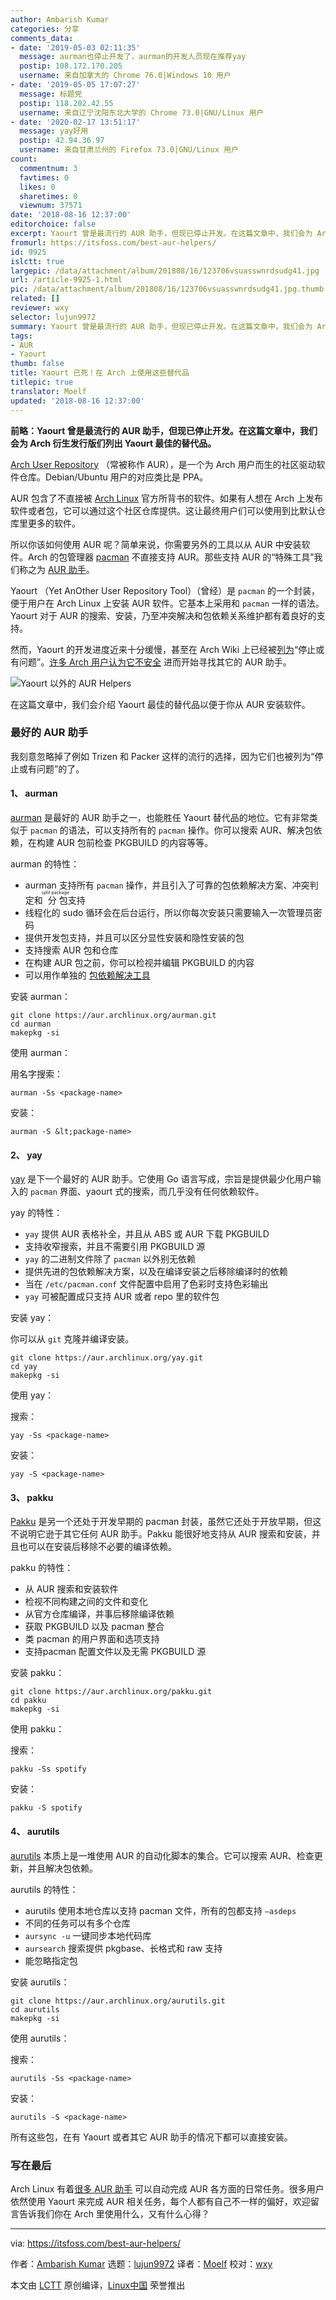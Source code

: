 ```yaml
---
author: Ambarish Kumar
categories: 分享
comments_data:
- date: '2019-05-03 02:11:35'
  message: aurman也停止开发了，aurman的开发人员现在推荐yay
  postip: 108.172.170.205
  username: 来自加拿大的 Chrome 76.0|Windows 10 用户
- date: '2019-05-05 17:07:27'
  message: 标题党
  postip: 118.202.42.55
  username: 来自辽宁沈阳东北大学的 Chrome 73.0|GNU/Linux 用户
- date: '2020-02-17 13:51:17'
  message: yay好用
  postip: 42.94.36.97
  username: 来自甘肃兰州的 Firefox 73.0|GNU/Linux 用户
count:
  commentnum: 3
  favtimes: 0
  likes: 0
  sharetimes: 0
  viewnum: 37571
date: '2018-08-16 12:37:00'
editorchoice: false
excerpt: Yaourt 曾是最流行的 AUR 助手，但现已停止开发。在这篇文章中，我们会为 Arch 衍生发行版们列出 Yaourt 最佳的替代品。
fromurl: https://itsfoss.com/best-aur-helpers/
id: 9925
islctt: true
largepic: /data/attachment/album/201808/16/123706vsuasswnrdsudg41.jpg
url: /article-9925-1.html
pic: /data/attachment/album/201808/16/123706vsuasswnrdsudg41.jpg.thumb.jpg
related: []
reviewer: wxy
selector: lujun9972
summary: Yaourt 曾是最流行的 AUR 助手，但现已停止开发。在这篇文章中，我们会为 Arch 衍生发行版们列出 Yaourt 最佳的替代品。
tags:
- AUR
- Yaourt
thumb: false
title: Yaourt 已死！在 Arch 上使用这些替代品
titlepic: true
translator: Moelf
updated: '2018-08-16 12:37:00'
---
```


**前略：Yaourt 曾是最流行的 AUR 助手，但现已停止开发。在这篇文章中，我们会为 Arch 衍生发行版们列出 Yaourt 最佳的替代品。**


[Arch User Repository](https://wiki.archlinux.org/index.php/Arch_User_Repository) （常被称作 AUR），是一个为 Arch 用户而生的社区驱动软件仓库。Debian/Ubuntu 用户的对应类比是 PPA。


AUR 包含了不直接被 [Arch Linux](https://www.archlinux.org/) 官方所背书的软件。如果有人想在 Arch 上发布软件或者包，它可以通过这个社区仓库提供。这让最终用户们可以使用到比默认仓库里更多的软件。


所以你该如何使用 AUR 呢？简单来说，你需要另外的工具以从 AUR 中安装软件。Arch 的包管理器 [pacman](https://wiki.archlinux.org/index.php/pacman) 不直接支持 AUR。那些支持 AUR 的“特殊工具”我们称之为 [AUR 助手](https://wiki.archlinux.org/index.php/AUR_helpers)。


Yaourt （Yet AnOther User Repository Tool）（曾经）是 `pacman` 的一个封装，便于用户在 Arch Linux 上安装 AUR 软件。它基本上采用和 `pacman` 一样的语法。Yaourt 对于 AUR 的搜索、安装，乃至冲突解决和包依赖关系维护都有着良好的支持。


然而，Yaourt 的开发进度近来十分缓慢，甚至在 Arch Wiki 上已经被[列为](https://wiki.archlinux.org/index.php/AUR_helpers#Comparison_table)“停止或有问题”。[许多 Arch 用户认为它不安全](https://www.reddit.com/r/archlinux/comments/4azqyb/whats_so_bad_with_yaourt/) 进而开始寻找其它的 AUR 助手。


![Yaourt 以外的 AUR Helpers](/data/attachment/album/201808/16/123706vsuasswnrdsudg41.jpg)


在这篇文章中，我们会介绍 Yaourt 最佳的替代品以便于你从 AUR 安装软件。


### 最好的 AUR 助手


我刻意忽略掉了例如 Trizen 和 Packer 这样的流行的选择，因为它们也被列为“停止或有问题”的了。


#### 1、 aurman


[aurman](https://github.com/polygamma/aurman) 是最好的 AUR 助手之一，也能胜任 Yaourt 替代品的地位。它有非常类似于 `pacman` 的语法，可以支持所有的 `pacman` 操作。你可以搜索 AUR、解决包依赖，在构建 AUR 包前检查 PKGBUILD 的内容等等。


aurman 的特性：


* aurman 支持所有 `pacman` 操作，并且引入了可靠的包依赖解决方案、冲突判定和<ruby> 分包 <rt>  split package </rt></ruby>支持
* 线程化的 sudo 循环会在后台运行，所以你每次安装只需要输入一次管理员密码
* 提供开发包支持，并且可以区分显性安装和隐性安装的包
* 支持搜索 AUR 包和仓库
* 在构建 AUR 包之前，你可以检视并编辑 PKGBUILD 的内容
* 可以用作单独的 [包依赖解决工具](https://github.com/polygamma/aurman/wiki/Using-aurman-as-dependency-solver)


安装 aurman：



```
git clone https://aur.archlinux.org/aurman.git
cd aurman
makepkg -si

```

使用 aurman：


用名字搜索：



```
aurman -Ss <package-name>

```

安装：



```
aurman -S &lt;package-name>

```

#### 2、 yay


[yay](https://github.com/Jguer/yay) 是下一个最好的 AUR 助手。它使用 Go 语言写成，宗旨是提供最少化用户输入的 `pacman` 界面、yaourt 式的搜索，而几乎没有任何依赖软件。


yay 的特性：


* `yay` 提供 AUR 表格补全，并且从 ABS 或 AUR 下载 PKGBUILD
* 支持收窄搜索，并且不需要引用 PKGBUILD 源
* `yay` 的二进制文件除了 `pacman` 以外别无依赖
* 提供先进的包依赖解决方案，以及在编译安装之后移除编译时的依赖
* 当在 `/etc/pacman.conf` 文件配置中启用了色彩时支持色彩输出
* `yay` 可被配置成只支持 AUR 或者 repo 里的软件包


安装 yay：


你可以从 `git` 克隆并编译安装。



```
git clone https://aur.archlinux.org/yay.git
cd yay
makepkg -si

```

使用 yay：


搜索：



```
yay -Ss <package-name>

```

安装：



```
yay -S <package-name>

```

#### 3、 pakku


[Pakku](https://github.com/kitsunyan/pakku) 是另一个还处于开发早期的 pacman 封装，虽然它还处于开放早期，但这不说明它逊于其它任何 AUR 助手。Pakku 能很好地支持从 AUR 搜索和安装，并且也可以在安装后移除不必要的编译依赖。


pakku 的特性：


* 从 AUR 搜索和安装软件
* 检视不同构建之间的文件和变化
* 从官方仓库编译，并事后移除编译依赖
* 获取 PKGBUILD 以及 pacman 整合
* 类 pacman 的用户界面和选项支持
* 支持pacman 配置文件以及无需 PKGBUILD 源


安装 pakku：



```
git clone https://aur.archlinux.org/pakku.git
cd pakku
makepkg -si

```

使用 pakku：


搜索：



```
pakku -Ss spotify

```

安装：



```
pakku -S spotify

```

#### 4、 aurutils


[aurutils](https://github.com/AladW/aurutils) 本质上是一堆使用 AUR 的自动化脚本的集合。它可以搜索 AUR、检查更新，并且解决包依赖。


aurutils 的特性：


* aurutils 使用本地仓库以支持 pacman 文件，所有的包都支持 `–asdeps`
* 不同的任务可以有多个仓库
* `aursync -u` 一键同步本地代码库
* `aursearch` 搜索提供 pkgbase、长格式和 raw 支持
* 能忽略指定包


安装 aurutils：



```
git clone https://aur.archlinux.org/aurutils.git
cd aurutils
makepkg -si

```

使用 aurutils：


搜索：



```
aurutils -Ss <package-name>

```

安装：



```
aurutils -S <package-name>

```

所有这些包，在有 Yaourt 或者其它 AUR 助手的情况下都可以直接安装。


### 写在最后


Arch Linux 有着[很多 AUR 助手](https://wiki.archlinux.org/index.php/AUR_helpers) 可以自动完成 AUR 各方面的日常任务。很多用户依然使用 Yaourt 来完成 AUR 相关任务，每个人都有自己不一样的偏好，欢迎留言告诉我们你在 Arch 里使用什么，又有什么心得？




---


via: <https://itsfoss.com/best-aur-helpers/>


作者：[Ambarish Kumar](https://itsfoss.com/author/ambarish/) 选题：[lujun9972](https://github.com/lujun9972) 译者：[Moelf](https://github.com/Moelf) 校对：[wxy](https://github.com/wxy)


本文由 [LCTT](https://github.com/LCTT/TranslateProject) 原创编译，[Linux中国](https://linux.cn/) 荣誉推出